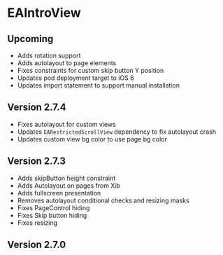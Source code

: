 # EAIntroView

## Upcoming

* Adds rotation support
* Adds autolayout to page elements
* Fixes constraints for custom skip button Y position
* Updates pod deployment target to iOS 6
* Updates import statement to support manual installation

## Version 2.7.4

* Fixes autolayout for custom views
* Updates `EARestrictedScrollView` dependency to fix autolayout crash
* Updates custom view bg color to use page bg color

## Version 2.7.3

* Adds skipButton height constraint
* Adds Autolayout on pages from Xib
* Adds fullscreen presentation
* Removes autolayout conditional checks and resizing masks
* Fixes PageControl hiding
* Fixes Skip button hiding
* Fixes resizing

## Version 2.7.0
